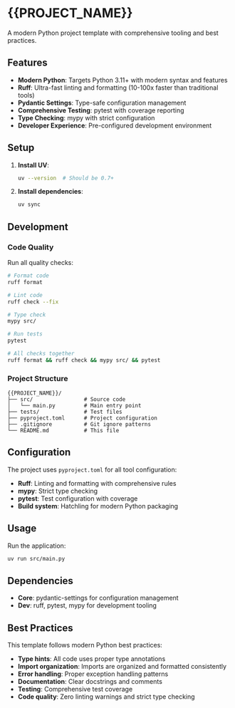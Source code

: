 # {{PROJECT_NAME}}

A modern Python project template with comprehensive tooling and best practices.

## Features

- **Modern Python**: Targets Python 3.11+ with modern syntax and features
- **Ruff**: Ultra-fast linting and formatting (10-100x faster than traditional tools)
- **Pydantic Settings**: Type-safe configuration management
- **Comprehensive Testing**: pytest with coverage reporting
- **Type Checking**: mypy with strict configuration
- **Developer Experience**: Pre-configured development environment

## Setup

1. **Install UV**:
   ```bash
   uv --version  # Should be 0.7+
   ```
2. **Install dependencies**:
   ```bash
   uv sync
   ```

## Development

### Code Quality

Run all quality checks:

```bash
# Format code
ruff format

# Lint code
ruff check --fix

# Type check
mypy src/

# Run tests
pytest

# All checks together
ruff format && ruff check && mypy src/ && pytest
```

### Project Structure

```
{{PROJECT_NAME}}/
├── src/                # Source code
│   └── main.py         # Main entry point
├── tests/              # Test files
├── pyproject.toml      # Project configuration
├── .gitignore          # Git ignore patterns
└── README.md           # This file
```

## Configuration

The project uses `pyproject.toml` for all tool configuration:

- **Ruff**: Linting and formatting with comprehensive rules
- **mypy**: Strict type checking
- **pytest**: Test configuration with coverage
- **Build system**: Hatchling for modern Python packaging

## Usage

Run the application:

```bash
uv run src/main.py
```

## Dependencies

- **Core**: pydantic-settings for configuration management
- **Dev**: ruff, pytest, mypy for development tooling

## Best Practices

This template follows modern Python best practices:

- **Type hints**: All code uses proper type annotations
- **Import organization**: Imports are organized and formatted consistently
- **Error handling**: Proper exception handling patterns
- **Documentation**: Clear docstrings and comments
- **Testing**: Comprehensive test coverage
- **Code quality**: Zero linting warnings and strict type checking
